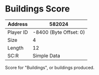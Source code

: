 #  Buildings Score
Address   | 582024
----------|-------------
Player ID | -8400 (Byte Offset: 0)
Size 	  | 4
Length 	  | 12
SC:R      | Simple Data

Score for "Buildings", or buildings produced.
